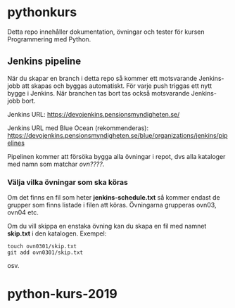 # pythonkurs

Detta repo innehåller dokumentation, övningar och tester för kursen Programmering
med Python.

## Jenkins pipeline ##

När du skapar en branch i detta repo så kommer ett motsvarande Jenkins-jobb
att skapas och byggas automatiskt. För varje push triggas ett nytt bygge i
Jenkins. När branchen tas bort tas också motsvarande Jenkins-jobb bort.

Jenkins URL:
https://devojenkins.pensionsmyndigheten.se/

Jenkins URL med Blue Ocean (rekommenderas):
https://devojenkins.pensionsmyndigheten.se/blue/organizations/jenkins/pipelines

Pipelinen kommer att försöka bygga alla övningar i repot, dvs alla kataloger med namn som matchar *ovn????*.

### Välja vilka övningar som ska köras ###

Om det finns en fil som heter **jenkins-schedule.txt** så kommer endast de grupper som finns listade i filen att köras. Övningarna grupperas ovn03, ovn04 etc.

Om du vill skippa en enstaka övning kan du skapa en fil med namnet **skip.txt** i den katalogen. Exempel:

    touch ovn0301/skip.txt
    git add ovn0301/skip.txt

osv.
# python-kurs-2019
